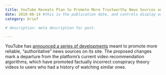 ```yaml
---
title: YouTube Reveals Plan to Promote More Trustworthy News Sources on its Site
date: 2018-08-14 #this is the publication date, and controls display order.
category: brief

# description: meta description for post.

---
```


YouTube has [announced a series of developments][link] meant to promote more reliable, “authoritative” news sources on its site. The proposed changes mark a departure from the platform’s current video recommendation algorithms, which have promoted factually incorrect conspiracy theory videos to users who had a history of watching similar ones.


[link]: https://www.wired.com/story/youtube-debuts-plan-to-promote-fund-authoritative-news/